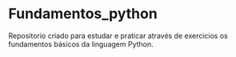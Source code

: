 # Fundamentos_python
Repositorio criado para estudar e praticar através de exercicios os fundamentos básicos da linguagem Python.
